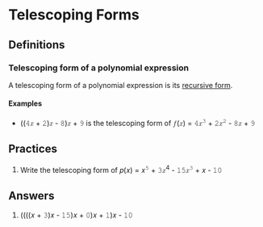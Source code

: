 # Telescoping Forms

## Definitions

### Telescoping form of a polynomial expression

A telescoping form of a polynomial expression is its [recursive form](polynomial-expressions.md#recursive-version).

#### Examples

- ((𝟺𝑥 + 𝟸)𝑥 - 𝟾)𝑥 + 𝟿 is the telescoping form of 𝑓(𝑥) = 𝟺𝑥<sup>𝟹</sup> + 𝟸𝑥<sup>𝟸</sup> - 𝟾𝑥 + 𝟿

## Practices

1. Write the telescoping form of 𝑝(𝑥) = 𝑥<sup>𝟻</sup> + 𝟹𝑥<sup>4</sup> - 𝟷𝟻𝑥<sup>𝟹</sup> + 𝑥 - 𝟷𝟶

## Answers

1. ((((𝑥 + 𝟹)𝑥 - 𝟷𝟻)𝑥 + 𝟶)𝑥 + 𝟷)𝑥 - 𝟷𝟶